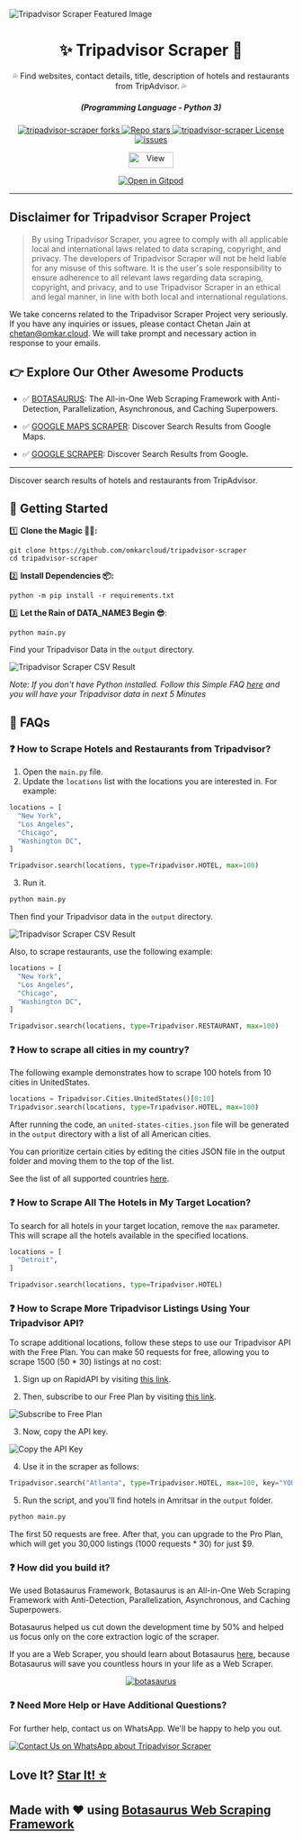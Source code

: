 ![Tripadvisor Scraper Featured Image](https://raw.githubusercontent.com/omkarcloud/tripadvisor-scraper/master/images/tripadvisor-scraper-featured-image.png)

<div align="center" style="margin-top: 0;">
  <h1>✨ Tripadvisor Scraper 🚀</h1>
  <p>💦 Find websites, contact details, title, description of hotels and restaurants from TripAdvisor. 💦</p>
</div>
<em>
  <h5 align="center">(Programming Language - Python 3)</h5>
</em>
<p align="center">
  <a href="#">
    <img alt="tripadvisor-scraper forks" src="https://img.shields.io/github/forks/omkarcloud/tripadvisor-scraper?style=for-the-badge" />
  </a>
  <a href="#">
    <img alt="Repo stars" src="https://img.shields.io/github/stars/omkarcloud/tripadvisor-scraper?style=for-the-badge&color=yellow" />
  </a>
  <a href="#">
    <img alt="tripadvisor-scraper License" src="https://img.shields.io/github/license/omkarcloud/tripadvisor-scraper?color=orange&style=for-the-badge" />
  </a>
  <a href="https://github.com/omkarcloud/tripadvisor-scraper/issues">
    <img alt="issues" src="https://img.shields.io/github/issues/omkarcloud/tripadvisor-scraper?color=purple&style=for-the-badge" />
  </a>
</p>
<p align="center">
  <img src="https://views.whatilearened.today/views/github/omkarcloud/tripadvisor-scraper.svg" width="80px" height="28px" alt="View" />
</p>

<p align="center">
  <a href="https://gitpod.io/#https://github.com/omkarcloud/tripadvisor-scraper">
    <img alt="Open in Gitpod" src="https://gitpod.io/button/open-in-gitpod.svg" />
  </a>
</p>
  
---

## Disclaimer for Tripadvisor Scraper Project

> By using Tripadvisor Scraper, you agree to comply with all applicable local and international laws related to data scraping, copyright, and privacy. The developers of Tripadvisor Scraper will not be held liable for any misuse of this software. It is the user's sole responsibility to ensure adherence to all relevant laws regarding data scraping, copyright, and privacy, and to use Tripadvisor Scraper in an ethical and legal manner, in line with both local and international regulations.

We take concerns related to the Tripadvisor Scraper Project very seriously. If you have any inquiries or issues, please contact Chetan Jain at [chetan@omkar.cloud](mailto:chetan@omkar.cloud). We will take prompt and necessary action in response to your emails.

## 👉 Explore Our Other Awesome Products

- ✅ [BOTASAURUS](https://github.com/omkarcloud/botasaurus): The All-in-One Web Scraping Framework with Anti-Detection, Parallelization, Asynchronous, and Caching Superpowers.

- ✅ [GOOGLE MAPS SCRAPER](https://github.com/omkarcloud/google-maps-scraper): Discover Search Results from Google Maps.

- ✅ [GOOGLE SCRAPER](https://github.com/omkarcloud/google-scraper): Discover Search Results from Google.

---

Discover search results of hotels and restaurants from TripAdvisor.


## 🚀 Getting Started

1️⃣ **Clone the Magic 🧙‍♀:**
```shell
git clone https://github.com/omkarcloud/tripadvisor-scraper
cd tripadvisor-scraper
```
2️⃣ **Install Dependencies 📦:**
```shell
python -m pip install -r requirements.txt
```
3️⃣ **Let the Rain of DATA_NAME3 Begin 😎**:
```shell
python main.py
```

Find your Tripadvisor Data in the `output` directory.

![Tripadvisor Scraper CSV Result](https://raw.githubusercontent.com/omkarcloud/tripadvisor-scraper/master/images/tripadvisor-scraper-csv-result.png)

*Note: If you don't have Python installed. Follow this Simple FAQ [here](https://github.com/omkarcloud/tripadvisor-scraper/blob/master/advanced.md#-i-dont-have-python-installed-how-can-i-run-the-scraper) and you will have your Tripadvisor data in next 5 Minutes*

## 🤔 FAQs
### ❓ How to Scrape Hotels and Restaurants from Tripadvisor?

1. Open the `main.py` file.
2. Update the `locations` list with the locations you are interested in. For example:

```python
locations = [
  "New York",
  "Los Angeles",
  "Chicago",
  "Washington DC",
]

Tripadvisor.search(locations, type=Tripadvisor.HOTEL, max=100)
```

3. Run it.

```bash
python main.py
```

Then find your Tripadvisor data in the `output` directory.

![Tripadvisor Scraper CSV Result](https://raw.githubusercontent.com/omkarcloud/tripadvisor-scraper/master/images/tripadvisor-scraper-csv-result.png)

Also, to scrape restaurants, use the following example:

```python
locations = [
  "New York",
  "Los Angeles",
  "Chicago",
  "Washington DC",
]

Tripadvisor.search(locations, type=Tripadvisor.RESTAURANT, max=100)
```


### ❓ How to scrape all cities in my country?

The following example demonstrates how to scrape 100 hotels from 10 cities in UnitedStates.

```python
locations = Tripadvisor.Cities.UnitedStates()[0:10]
Tripadvisor.search(locations, type=Tripadvisor.HOTEL, max=100) 
```

After running the code, an `united-states-cities.json` file will be generated in the `output` directory with a list of all American cities.

You can prioritize certain cities by editing the cities JSON file in the output folder and moving them to the top of the list.

See the list of all supported countries [here](https://github.com/omkarcloud/tripadvisor-scraper/blob/master/countries.md). 

### ❓ How to Scrape All The Hotels in My Target Location?

To search for all hotels in your target location, remove the `max` parameter. This will scrape all the hotels available in the specified locations.

```python
locations = [
  "Detroit",
]

Tripadvisor.search(locations, type=Tripadvisor.HOTEL)
```

### ❓ How to Scrape More Tripadvisor Listings Using Your Tripadvisor API?

To scrape additional locations, follow these steps to use our Tripadvisor API with the Free Plan. You can make 50 requests for free, allowing you to scrape 1500 (50 * 30) listings at no cost:
1. Sign up on RapidAPI by visiting [this link](https://rapidapi.com/auth/sign-up).

<!-- ![Sign Up on RapidAPI](https://raw.githubusercontent.com/omkarcloud/google-maps-scraper/master/screenshots/sign-up.png) -->

2. Then, subscribe to our Free Plan by visiting [this link](https://rapidapi.com/Chetan11dev/api/tripadvisor-scraper/pricing).

![Subscribe to Free Plan](https://raw.githubusercontent.com/omkarcloud/tripadvisor-scraper/master/images/tripadvisor-free-subscription.png)

3. Now, copy the API key.

![Copy the API Key](https://raw.githubusercontent.com/omkarcloud/tripadvisor-scraper/master/images/tripadvisor-api-key.png) 

4. Use it in the scraper as follows:
```python
Tripadvisor.search("Atlanta", type=Tripadvisor.HOTEL, max=100, key="YOUR_API_KEY")
```

5. Run the script, and you'll find hotels in Amritsar in the `output` folder.
```bash
python main.py
```   

The first 50 requests are free. After that, you can upgrade to the Pro Plan, which will get you 30,000 listings (1000 requests * 30) for just $9.


### ❓ How did you build it?

We used Botasaurus Framework, Botasaurus is an All-in-One Web Scraping Framework with Anti-Detection, Parallelization, Asynchronous, and Caching Superpowers.

Botasaurus helped us cut down the development time by 50% and helped us focus only on the core extraction logic of the scraper.

If you are a Web Scraper, you should learn about Botasaurus [here](https://github.com/omkarcloud/botasaurus), because Botasaurus will save you countless hours in your life as a Web Scraper.

<p align="center">
  <a href="https://github.com/omkarcloud/botasaurus">
  <img src="https://raw.githubusercontent.com/omkarcloud/botasaurus/master/images/mascot.png" alt="botasaurus" />
</a>
</p>

### ❓ Need More Help or Have Additional Questions?

For further help, contact us on WhatsApp. We'll be happy to help you out.

[![Contact Us on WhatsApp about Tripadvisor Scraper](https://raw.githubusercontent.com/omkarcloud/google-maps-scraper/master/screenshots/mwa.png)](https://api.whatsapp.com/send?phone=918295042963&text=Hi,%20I%20would%20like%20to%20learn%20more%20about%20your%20products.)

## Love It? [Star It! ⭐](https://github.com/omkarcloud/tripadvisor-scraper/stargazers)

## Made with ❤️ using [Botasaurus Web Scraping Framework](https://github.com/omkarcloud/botasaurus)